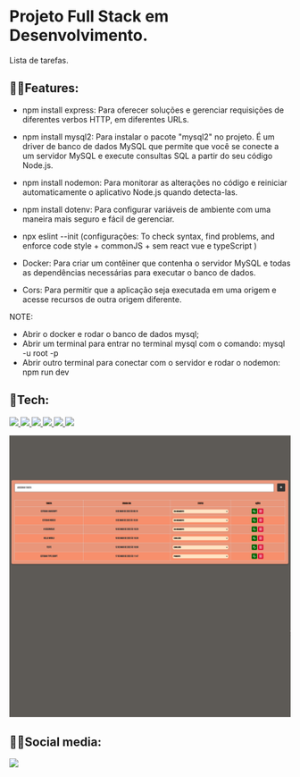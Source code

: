 <h1>Projeto Full Stack em Desenvolvimento.</h1>

Lista de tarefas.

<h2>🐱‍👤Features:</h2>

- npm install express: Para oferecer soluções e gerenciar requisições de diferentes verbos HTTP, em diferentes URLs.

- npm install mysql2: Para instalar o pacote "mysql2" no projeto. É um driver de banco de dados MySQL que permite que você se conecte a um servidor MySQL e execute consultas SQL a partir do seu código Node.js.

- npm install nodemon: Para monitorar as alterações no código e reiniciar automaticamente o aplicativo Node.js quando detecta-las.

- npm install dotenv: Para configurar variáveis de ambiente com uma maneira mais seguro e fácil de gerenciar.

- npx eslint --init (configurações: To check syntax, find problems, and enforce code style + commonJS + sem react vue e typeScript )

- Docker: Para criar um contêiner que contenha o servidor MySQL e todas as dependências necessárias para executar o banco de dados.

- Cors: Para permitir que a aplicação seja executada em uma origem e acesse recursos de outra origem diferente.

NOTE:

- Abrir o docker e rodar o banco de dados mysql;
- Abrir um terminal para entrar no terminal mysql com o comando: mysql -u root -p
- Abrir outro terminal para conectar com o servidor e rodar o nodemon: npm run dev

<h2>🤖Tech:</h2>

<a href="#">
<img src="https://img.shields.io/badge/-HTML-05122A?style=flat&color=blue&logo=HTML5"/>
</a>

<a href="#">
<img src="https://img.shields.io/badge/-CSS-05122A?style=flat&color=blue&logo=CSS3"/>
</a>

<a href="#">
<img src="https://img.shields.io/badge/-javaScript-05122A?style=flat&color=blueviolet&logo=JAVASCRIPT"/>
</a>

<a href="#">
<img src="https://img.shields.io/badge/-nodeJS-05122A?style=flat&color=9cf&logo=node.js"/>
</a>

<a href="#">
<img src="https://img.shields.io/badge/-docker-05122A?style=flat&color=9cf&logo=docker"/>
</a>

<a href="#">
<img src="https://img.shields.io/badge/-Postman-05122A?style=flat&color=white&logo=POSTMAN"/>
</a>

<img src='./frontend/assets/task-list-img.png'></img>

<h2>🐱‍🏍Social media:</h2>

<a href="https://linkedin.com/in/caio-espíndola" target="_blank">
<img src="https://img.shields.io/badge/-Linkedin-05122A?style=flat&color=ff69b4&logo=linkedin"/>
</a>
